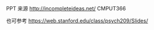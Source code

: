PPT 来源
http://incompleteideas.net/  CMPUT366

也可参考  https://web.stanford.edu/class/psych209/Slides/
